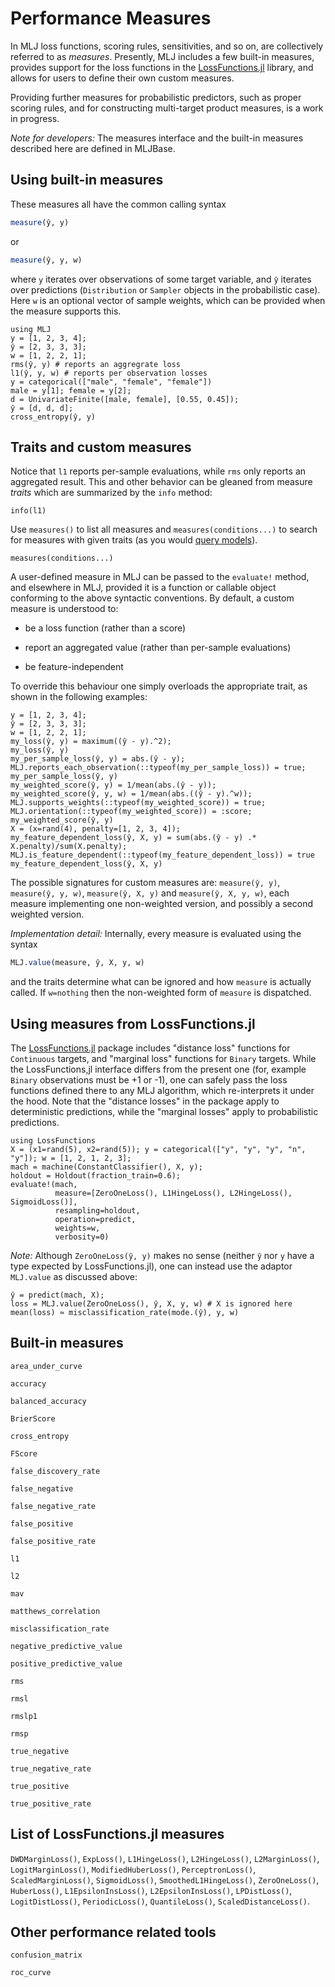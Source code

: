 # Performance Measures

In MLJ loss functions, scoring rules, sensitivities, and so on, are collectively referred
to as *measures*. Presently, MLJ includes a few built-in measures,
provides support for the loss functions in the
[LossFunctions.jl](https://github.com/JuliaML/LossFunctions.jl) library,
and allows for users to define their own custom measures.

Providing further measures for probabilistic predictors, such as
proper scoring rules, and for constructing multi-target product
measures, is a work in progress.

*Note for developers:* The measures interface and the built-in measures
 described here are defined in MLJBase.


## Using built-in measures

These measures all have the common calling syntax

```julia
measure(ŷ, y)
```

or

```julia
measure(ŷ, y, w)
```

where `y` iterates over observations of some target variable, and `ŷ`
iterates over predictions (`Distribution` or `Sampler` objects in the
probabilistic case). Here `w` is an optional vector of sample weights,
which can be provided when the measure supports this.

```@repl losses_and_scores
using MLJ
y = [1, 2, 3, 4];
ŷ = [2, 3, 3, 3];
w = [1, 2, 2, 1];
rms(ŷ, y) # reports an aggregrate loss
l1(ŷ, y, w) # reports per observation losses
y = categorical(["male", "female", "female"])
male = y[1]; female = y[2];
d = UnivariateFinite([male, female], [0.55, 0.45]);
ŷ = [d, d, d];
cross_entropy(ŷ, y)
```

## Traits and custom measures

Notice that `l1` reports per-sample evaluations, while `rms`
only reports an aggregated result. This and other behavior can be
gleaned from measure *traits* which are summarized by the `info`
method:

```@repl losses_and_scores
info(l1)
```

Use `measures()` to list all measures and `measures(conditions...)` to
search for measures with given traits (as you would [query
models](model_search.md)).

```@docs
measures(conditions...)
```

A user-defined measure in MLJ can be passed to the `evaluate!`
method, and elsewhere in MLJ, provided it is a function or callable
object conforming to the above syntactic conventions. By default, a
custom measure is understood to:

- be a loss function (rather than a score)

- report an aggregated value (rather than per-sample evaluations)

- be feature-independent

To override this behaviour one simply overloads the appropriate trait,
as shown in the following examples:

```@repl losses_and_scores
y = [1, 2, 3, 4];
ŷ = [2, 3, 3, 3];
w = [1, 2, 2, 1];
my_loss(ŷ, y) = maximum((ŷ - y).^2);
my_loss(ŷ, y)
my_per_sample_loss(ŷ, y) = abs.(ŷ - y);
MLJ.reports_each_observation(::typeof(my_per_sample_loss)) = true;
my_per_sample_loss(ŷ, y)
my_weighted_score(ŷ, y) = 1/mean(abs.(ŷ - y));
my_weighted_score(ŷ, y, w) = 1/mean(abs.((ŷ - y).^w));
MLJ.supports_weights(::typeof(my_weighted_score)) = true;
MLJ.orientation(::typeof(my_weighted_score)) = :score;
my_weighted_score(ŷ, y)
X = (x=rand(4), penalty=[1, 2, 3, 4]);
my_feature_dependent_loss(ŷ, X, y) = sum(abs.(ŷ - y) .* X.penalty)/sum(X.penalty);
MLJ.is_feature_dependent(::typeof(my_feature_dependent_loss)) = true
my_feature_dependent_loss(ŷ, X, y)
```

The possible signatures for custom measures are: `measure(ŷ, y)`,
`measure(ŷ, y, w)`, `measure(ŷ, X, y)` and `measure(ŷ, X, y, w)`, each
measure implementing one non-weighted version, and possibly a second
weighted version.

*Implementation detail:* Internally, every measure is evaluated using
the syntax

```julia
MLJ.value(measure, ŷ, X, y, w)
```
and the traits determine what can be ignored and how `measure` is actually called. If `w=nothing` then the non-weighted form of `measure` is
dispatched.

## Using measures from LossFunctions.jl

The [LossFunctions.jl](https://github.com/JuliaML/LossFunctions.jl)
package includes "distance loss" functions for `Continuous` targets,
and "marginal loss" functions for `Binary` targets. While the
LossFunctions,jl interface differs from the present one (for, example
`Binary` observations must be +1 or -1), one can safely pass the loss
functions defined there to any MLJ algorithm, which re-interprets it
under the hood. Note that the "distance losses" in the package apply
to deterministic predictions, while the "marginal losses" apply to
probabilistic predictions.

```@repl losses_and_scores
using LossFunctions
X = (x1=rand(5), x2=rand(5)); y = categorical(["y", "y", "y", "n", "y"]); w = [1, 2, 1, 2, 3];
mach = machine(ConstantClassifier(), X, y);
holdout = Holdout(fraction_train=0.6);
evaluate!(mach,
          measure=[ZeroOneLoss(), L1HingeLoss(), L2HingeLoss(), SigmoidLoss()],
          resampling=holdout,
          operation=predict,
          weights=w,
          verbosity=0)
```

*Note:* Although `ZeroOneLoss(ŷ, y)` makes no sense (neither `ŷ` nor
`y` have a type expected by LossFunctions.jl), one can instead use the
adaptor `MLJ.value` as discussed above:

```@repl losses_and_scores
ŷ = predict(mach, X);
loss = MLJ.value(ZeroOneLoss(), ŷ, X, y, w) # X is ignored here
mean(loss) ≈ misclassification_rate(mode.(ŷ), y, w)
```


## Built-in measures 


```@docs
area_under_curve
```

```@docs
accuracy
```

```@docs
balanced_accuracy
```

```@docs
BrierScore
```

```@docs
cross_entropy
```

```@docs
FScore
```

```@docs
false_discovery_rate
```

```@docs
false_negative
```

```@docs
false_negative_rate
```

```@docs
false_positive
```

```@docs
false_positive_rate
```

```@docs
l1
```

```@docs
l2
```

```@docs
mav
```

```@docs
matthews_correlation
```

```@docs
misclassification_rate
```

```@docs
negative_predictive_value
```

```@docs
positive_predictive_value
```

```@docs
rms
```

```@docs
rmsl
```

```@docs
rmslp1
```

```@docs
rmsp
```

```@docs
true_negative
```

```@docs
true_negative_rate
```

```@docs
true_positive
```

```@docs
true_positive_rate
```

## List of LossFunctions.jl measures

`DWDMarginLoss()`, `ExpLoss()`, `L1HingeLoss()`, `L2HingeLoss()`,
`L2MarginLoss()`, `LogitMarginLoss()`, `ModifiedHuberLoss()`,
`PerceptronLoss()`, `ScaledMarginLoss()`, `SigmoidLoss()`,
`SmoothedL1HingeLoss()`, `ZeroOneLoss()`, `HuberLoss()`,
`L1EpsilonInsLoss()`, `L2EpsilonInsLoss()`, `LPDistLoss()`,
`LogitDistLoss()`, `PeriodicLoss()`, `QuantileLoss()`,
`ScaledDistanceLoss()`.


## Other performance related tools

```@docs
confusion_matrix
```

```@docs
roc_curve
```

